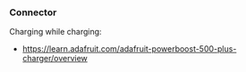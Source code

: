 
### Connector
Charging while charging:
- https://learn.adafruit.com/adafruit-powerboost-500-plus-charger/overview
